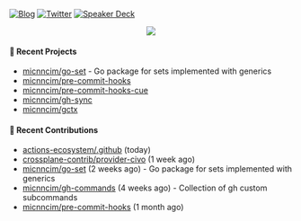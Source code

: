 [![Blog](https://img.shields.io/badge/Blog-0?style=flat-square&logo=gatsby&color=181717&logoColor=white)](https://micnncim.com)
[![Twitter](https://img.shields.io/badge/Twitter-0?style=flat-square&logo=twitter&color=1DA1F2&logoColor=white)](https://twitter.com/micnncim)
[![Speaker Deck](https://img.shields.io/badge/Speaker_Deck-0?style=flat-square&logo=speaker-deck&color=009287&logoColor=white)](https://speakerdeck.com/micnncim)

<p align="center">
<img src="https://github-readme-stats.vercel.app/api?username=micnncim&show_icons=true&count_private=true" />
</p>

#### 🍎 Recent Projects

- [micnncim/go-set](https://github.com/micnncim/go-set) - Go package for sets implemented with generics
- [micnncim/pre-commit-hooks](https://github.com/micnncim/pre-commit-hooks)
- [micnncim/pre-commit-hooks-cue](https://github.com/micnncim/pre-commit-hooks-cue)
- [micnncim/gh-sync](https://github.com/micnncim/gh-sync)
- [micnncim/gctx](https://github.com/micnncim/gctx)

#### 🌱 Recent Contributions

- [actions-ecosystem/.github](https://github.com/actions-ecosystem/.github) (today)
- [crossplane-contrib/provider-civo](https://github.com/crossplane-contrib/provider-civo) (1 week ago)
- [micnncim/go-set](https://github.com/micnncim/go-set) (2 weeks ago) - Go package for sets implemented with generics
- [micnncim/gh-commands](https://github.com/micnncim/gh-commands) (4 weeks ago) - Collection of gh custom subcommands
- [micnncim/pre-commit-hooks](https://github.com/micnncim/pre-commit-hooks) (1 month ago)
